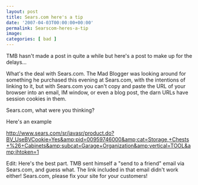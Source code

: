 ```yaml
---
layout: post
title: Sears.com here's a tip
date: '2007-04-03T00:00:00+00:00'
permalink: Searscom-heres-a-tip
image: 
categories: [ bad ]
---
```

TMB hasn't made a post in quite a while but here's a post to make up for the delays...

What's the deal with Sears.com. The Mad Blogger was looking around for something he purchased this evening at Sears.com, with the intentions of linking to it, but with Sears.com you can't copy and paste the URL of your browser into an email, IM window, or even a blog post, the darn URLs have session cookies in them. 

Sears.com, what were you thinking?

Here's an example

http://www.sears.com/sr/javasr/product.do?BV_UseBVCookie=Yes&amp;pid=00959746000&amp;cat=Storage,+Chests+%26+Cabinets&amp;subcat=Garage+Organization&amp;vertical=TOOL&amp;ihtoken=1

Edit: Here's the best part. TMB sent himself a "send to a friend" email via Sears.com, and guess what. The link included in that email didn't work either! Sears.com, please fix your site for your customers!
